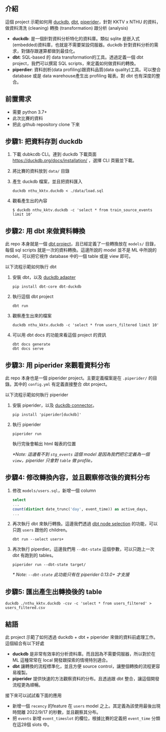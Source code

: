 ## 介紹

這個 project 示範如何用 [duckdb](https://duckdb.org/), [dbt](https://www.getdbt.com/), [piperider](https://github.com/InfuseAI/piperider)，針對 KKTV x NTHU 的資料，做資料清洗 (cleaning) 轉換 (transformation) 跟分析 (analysis)

- **duckdb**: 是一個針對資料分析特化的資料庫。類似 sqlite 是嵌入式(embedded)資料庫，也就是不需要架設伺服器。duckdb 針對資料分析的需求，對儲存跟運算都做到最佳化。
- **dbt**: SQL-based 的 data transformation的工具。透過定義一個 dbt project，我們可以撰寫 SQL scripts，來定義如何做資料的轉換。
- **piperdier**: 資料剖析(data profiling)跟資料品質(data quality)工具。可以整合 database 或是 data warehouse產生出 profiling 報表。對 dbt 也有深度的整合。


## 前置需求

- 需要 python 3.7+
- 此次比賽的資料
- 把此 github repository clone 下來

## 步驟1: 把資料存到 duckdb

1. 下載 dubkcdb CLI。連到 duckdb 下載頁面 https://duckdb.org/docs/installation/ ，選擇 CLI 頁籤並下載。

1. 將比賽的資料放到 `data/` 目錄

1. 產生 duckdb 檔案，並且把資料匯入

    ```
    duckdb nthu_kktv.duckdb < ./data/load.sql 
    ```

1. 觀看產生出的內容

    ```
    $ duckdb nthu_kktv.duckdb -c 'select * from train_source_events limit 10'
    ```

## 步驟2: 用 dbt 來做資料轉換

此 repo 本身就是一個 [dbt project](https://docs.getdbt.com/docs/build/projects)，且已經定義了一些轉換放在 `models/` 目錄，每個 sql scripts 就是一次的資料轉換。這邊所說的 model 並不是 ML 中所說的 model，可以把它視作 database 中的一個 table 或是 view 即可。

以下流程示範如何執行 dbt

1. 安裝 dbt，以及 [duckdb adapter](https://github.com/jwills/dbt-duckdb)

   ```shell
   pip install dbt-core dbt-duckdb
   ```

1. 執行這個 dbt project

    ```shell
    dbt run
    ```

1. 觀察產生出來的檔案

    ```shell
    duckdb nthu_kktv.duckdb -c 'select * from users_filtered limit 10'
    ```

1. 可以用 dbt docs 的功能來看這個 project 的資訊

    ```shell
    dbt docs generate
    dbt docs serve
    ```


## 步驟3: 用 piperider 來觀看資料分布

此 repo 本身也是一個 piperider project。主要定義檔案是在 `.piperider/` 的目錄。其中的 `config.yml` 有定義直接整合 dbt project。

以下流程示範如何執行 piperider

1. 安裝 piperider，以及 [duckdb connector](https://docs.piperider.io/cli/supported-data-sources/duckdb-connector)。

    ```shell
    pip install 'piperider[duckdb]'
    ```

2. 執行 piperider

    ```shell
    piperider run
    ```

    執行完後會輸出 html 報表的位置

    *\*Note: 這邊看不到 `stg_events` 這個 model 是因為我們把它定義為一個 `view`，piperider 只會對 `table` 做 profile。*

## 步驟4: 修改轉換內容，並且觀察修改後的資料分布

1. 修改 `models/users.sql`，新增一個 column

   ```sql
   select
   ...
   count(distinct date_trunc('day', event_time)) as active_days,
   ...
   ```

1. 再次執行 dbt 來執行轉換。這邊我們透過 [dbt node selection](https://docs.getdbt.com/reference/node-selection/graph-operators#the-plus-operator) 的功能，可以只跑 `users` 跟他的 children。

   ```shell
   dbt run --select users+
   ```

1. 再次執行 piperdier。這邊我們用 `--dbt-state` 這個參數，可以只跑上一次 dbt 有跑到的 tables。

   ```shell
   piperider run --dbt-state target/
   ```

   *\* Note: `--dbt-state` 此功能只有在 piperider 0.13.0+ 才支援*

## 步驟5: 匯出產生出轉換後的 table

```shell
duckdb ./nthu_kktv.duckdb -csv -c 'select * from users_filtered' > users_filtered.csv  
```


## 結語

此 project 示範了如何透過 duckdb + dbt + piperider 來做的資料前處理工作。這個組合有以下好處

- **duckdb** 是非常有效率的分析資料庫。而且因為不需要伺服器，所以對於在 ML 這種常常在 local 開發跟探索的情境特別適合。
- **dbt** 讓轉換的流程標準化，並且方便 source control，讓整個轉換的流程更容易複製。
- **piperider** 提供快速的方法觀察資料的分布。且透過跟 dbt 整合，讓這個開發流程更為順暢。


接下來可以試試看下面的應用

- 新增一個 `recency` 的feature 在 `users` model 之上。其定義為該使用最後出現時間離 2022/9/17 的秒數，並且觀察其分布。
- 把 `events` 新增 `event_timeslot` 的欄位，根據比賽的定義把 `event_time` 分類在這28個 slots 中。
